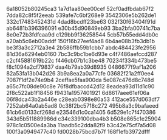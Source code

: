 6a18052b80245ca3
1a7d1aa80ee00cef
52cf0adfbdab67f2
7dda82c8f5f2eeab
539afe7c6bf268e9
3542306e5b262de1
332c17483452431d
4dad8bcdff23be63
032f30f63404f91d
ab6481b396396091
e30b45d90849eb93
3ba2bfa00741c7ba
8e0e72b3fdfcaa9d
c129bb9f36258544
5cb57b55edd4db0c
a20ab5c6eb00addf
150f16b27eef4ad8
6b4ae08b3fb3db1b
be3f3a3c2712a3e4
2b586ffb59b1cbb7
abdc484423fe2956
81d36a6294eb0160
7bc3c9bc1be6d93e
c4f7486aefccd287
c2cf45881619b22c
f446cb07b1c3be48
70234f334b473be5
f8c1094a2cf79837
daa4b79ab39d8935
0486677f9af1a206
82a53fa13b042d26
3b9a8ea2a0a77cfe
03682f21a2ff0ee4
7087f1df2e74e9b4
2ceffae5faa900da
5e087c476d8c748d
a65c7fc08de90c8e
76f8dfbaccd42d12
8eadea93d11d1c90
2f8c522ab1f18456
f9431a1957401921
6d8617aee61ef06a
06f8dca43b2a446e
c28eab0398e80a53
412ace557d063df7
7252ab64a0ab5ad8
0c38f2bc5718c272
495b8a3c9bafaeed
61cb6d0133cf268d
e23546d1c0ca1405
6d529e1c7f470386
343d5b511889986d
c34c339100dba4b3
b508e865c1e25904
978c1c0500e4a3ba
11aadb5c2dda82f9
b3c42e75cf7a5d08
100f3a0949477c40
fd0028b75bcd7b7f
168f1efb3972dfff
